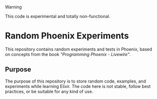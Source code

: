 > [!WARNING]  
> This code is experimental and totally non-functional.

# Random Phoenix Experiments

This repository contains random experiments and tests in Phoenix, based on concepts from the book _"Programming Phoenix - Livewire"_.

## Purpose

The purpose of this repository is to store random code, examples, and experiments while learning Elixir. The code here is not stable, follow best practices, or be suitable for any kind of use.
